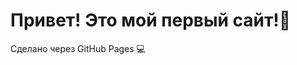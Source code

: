 <!DOCTYPE html>
<html>
<head>
</head>
<body>
  <h1>Привет! Это мой первый сайт!🫢</h1>
  <p>Сделано через GitHub Pages 💻</p>
</body>
</html>
